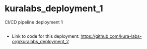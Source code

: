 # kuralabs_deployment_1
CI/CD pipeline deployment 1
## 
-  Link to code for this deployment: https://github.com/kura-labs-org/kuralabs_deployment_2
